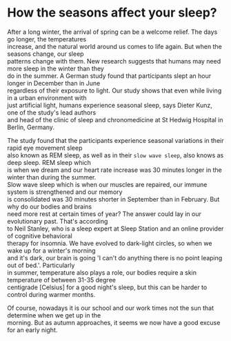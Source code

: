 # How the seasons affect your sleep?

After a long winter, the arrival of spring can be a welcome relief. The days go longer, the temperatures  
increase, and the natural world around us comes to life again. But when the seasons change, our sleep  
patterns change with them. New research suggests that humans may need more sleep in the winter than they  
do in the summer. A German study found that participants slept an hour longer in December than in June  
regardless of their exposure to light. Our study shows that even while living in a urban environment with  
just artificial light, humans experience seasonal sleep, says Dieter Kunz, one of the study's lead authors  
and head of the clinic of sleep and chronomedicine at St Hedwig Hospital in Berlin, Germany.  

The study found that the participants experience seasonal variations in their rapid eye movement sleep  
also known as REM sleep, as well as in their `slow wave sleep`, also knows as deep sleep. REM sleep which  
is when we dream and our heart rate increase was 30 minutes longer in the winter than during the summer.  
Slow wave sleep which is when our muscles are repaired, our immune system is strengthened and our memory  
is consolidated was 30 minutes shorter in September than in February. But why do our bodies and brains  
need more rest at certain times of year? The answer could lay in our evolutionary past. That's according  
to Neil Stanley,  who is a sleep expert at Sleep Station and an online provider of cognitive behavioral  
therapy for insomnia. We have evolved to dark-light circles, so when we wake up for a winter's morning  
and it's dark, our brain is going 'I can't do anything there is no point leaping out of bed.'. Particularly  
in summer, temperature also plays a role, our bodies require a skin temperature of between 31-35 degree  
centigrade [Celsius] for a good night's sleep, but this can be harder to control during warmer months.  

Of course, nowadays it is our school and our work times not the sun that determine when we get up in the  
morning. But as autumn approaches, it seems we now have a good excuse for an early night.  
 